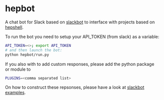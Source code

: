 # hepbot
A chat bot for Slack based on [slackbot](https://github.com/lins05/slackbot) to interface with projects based on [hepshell](https://github.com/kreczko/hepshell).

To run the bot you need to setup your API_TOKEN (from slack) as a variable:
```bash
API_TOKEN=<>; export API_TOKEN
# and then launch the bot:
python hepbot/run.py
```

If you also with to add custom responses, please add the python package or module to
```bash
PLUGINS=<comma separated list>
```
On how to construct these repsonses, please have a look at [slackbot examples](https://github.com/lins05/slackbot/tree/develop/slackbot/plugins).